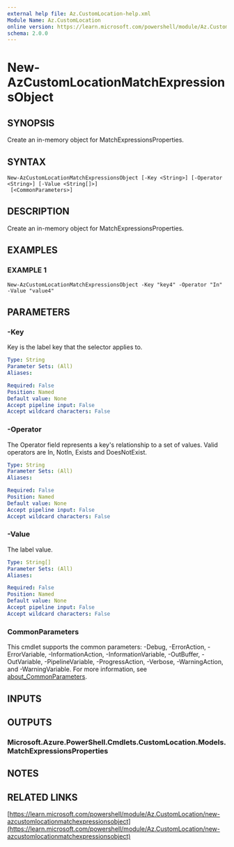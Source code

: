 ```yaml
---
external help file: Az.CustomLocation-help.xml
Module Name: Az.CustomLocation
online version: https://learn.microsoft.com/powershell/module/Az.CustomLocation/new-azcustomlocationmatchexpressionsobject
schema: 2.0.0
---
```


# New-AzCustomLocationMatchExpressionsObject

## SYNOPSIS
Create an in-memory object for MatchExpressionsProperties.

## SYNTAX

```
New-AzCustomLocationMatchExpressionsObject [-Key <String>] [-Operator <String>] [-Value <String[]>]
 [<CommonParameters>]
```

## DESCRIPTION
Create an in-memory object for MatchExpressionsProperties.

## EXAMPLES

### EXAMPLE 1
```
New-AzCustomLocationMatchExpressionsObject -Key "key4" -Operator "In" -Value "value4"
```

## PARAMETERS

### -Key
Key is the label key that the selector applies to.

```yaml
Type: String
Parameter Sets: (All)
Aliases:

Required: False
Position: Named
Default value: None
Accept pipeline input: False
Accept wildcard characters: False
```

### -Operator
The Operator field represents a key's relationship to a set of values.
Valid operators are In, NotIn, Exists and DoesNotExist.

```yaml
Type: String
Parameter Sets: (All)
Aliases:

Required: False
Position: Named
Default value: None
Accept pipeline input: False
Accept wildcard characters: False
```

### -Value
The label value.

```yaml
Type: String[]
Parameter Sets: (All)
Aliases:

Required: False
Position: Named
Default value: None
Accept pipeline input: False
Accept wildcard characters: False
```

### CommonParameters
This cmdlet supports the common parameters: -Debug, -ErrorAction, -ErrorVariable, -InformationAction, -InformationVariable, -OutBuffer, -OutVariable, -PipelineVariable, -ProgressAction, -Verbose, -WarningAction, and -WarningVariable. For more information, see [about_CommonParameters](http://go.microsoft.com/fwlink/?LinkID=113216).

## INPUTS

## OUTPUTS

### Microsoft.Azure.PowerShell.Cmdlets.CustomLocation.Models.MatchExpressionsProperties
## NOTES

## RELATED LINKS

[https://learn.microsoft.com/powershell/module/Az.CustomLocation/new-azcustomlocationmatchexpressionsobject](https://learn.microsoft.com/powershell/module/Az.CustomLocation/new-azcustomlocationmatchexpressionsobject)
